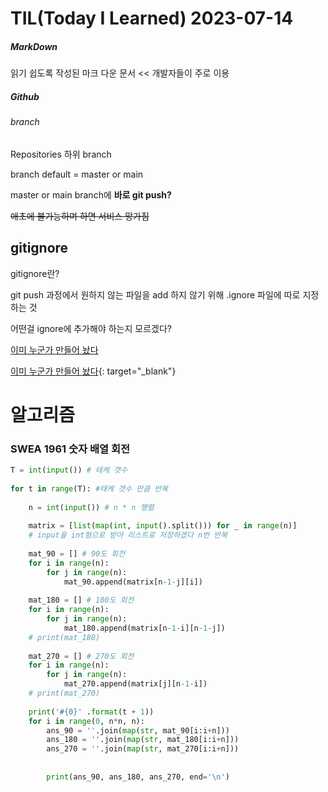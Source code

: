 # TIL(Today I Learned) 2023-07-14

##### MarkDown

읽기 쉽도록 작성된 마크 다운 문서 << 개발자들이 주로 이용



##### Github

###### branch

Repositories 하위 branch 

branch default = master or main

master or main branch에 **바로 git push?**

~~애초에 불가능하며 하면 서비스 망가짐~~



## gitignore

gitignore란?

git push 과정에서 원하지 않는 파일을 add 하지 않기 위해 .ignore 파일에 따로 지정하는 것

어떤걸 ignore에 추가해야 하는지 모르겠다?

[이미 누군가 만들어 놨다](https://www.toptal.com/developers/gitignore)

[이미 누군가 만들어 놨다](https://www.toptal.com/developers/gitignore){: target="_blank"}

# 알고리즘

### SWEA 1961 숫자 배열 회전

```python
T = int(input()) # 테케 갯수
 
for t in range(T): #태케 갯수 만큼 반복
     
    n = int(input()) # n * n 행렬
 
    matrix = [list(map(int, input().split())) for _ in range(n)]
    # input을 int형으로 받아 리스트로 저장하겠다 n번 반복
 
    mat_90 = [] # 90도 회전 
    for i in range(n):
        for j in range(n):
            mat_90.append(matrix[n-1-j][i]) 
     
    mat_180 = [] # 180도 회전
    for i in range(n):
        for j in range(n):
            mat_180.append(matrix[n-1-i][n-1-j])
    # print(mat_180)
 
    mat_270 = [] # 270도 회전
    for i in range(n):
        for j in range(n):
            mat_270.append(matrix[j][n-1-i])
    # print(mat_270)
 
    print('#{0}' .format(t + 1))
    for i in range(0, n*n, n):
        ans_90 = ''.join(map(str, mat_90[i:i+n]))
        ans_180 = ''.join(map(str, mat_180[i:i+n]))
        ans_270 = ''.join(map(str, mat_270[i:i+n]))
         
 
        print(ans_90, ans_180, ans_270, end='\n')
```







